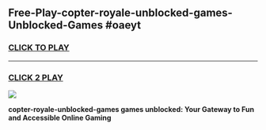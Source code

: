 
## Free-Play-copter-royale-unblocked-games-Unblocked-Games #oaeyt
<h3>
<a href="https://news.freeplayer.one?title=copter-royale-unblocked-games&ref=8M">CLICK TO PLAY</a></h3>
<hr>

<h3>
<a href="https://news.freeplayer.one?title=copter-royale-unblocked-games&ref=8M">CLICK 2 PLAY</a>
  
</h3>

<a href="https://news.freeplayer.one?title=copter-royale-unblocked-games&ref=8M"><img src="https://clearcache.store/games.png"></a>


**copter-royale-unblocked-games games unblocked: Your Gateway to Fun and Accessible Online Gaming**
